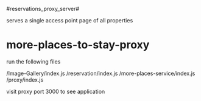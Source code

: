 #reservations_proxy_server#

serves a single access point page of all properties 


# more-places-to-stay-proxy

run the following files

/Image-Gallery/index.js
/reservation/index.js
/more-places-service/index.js
/proxy/index.js


visit proxy port 3000 to see application
